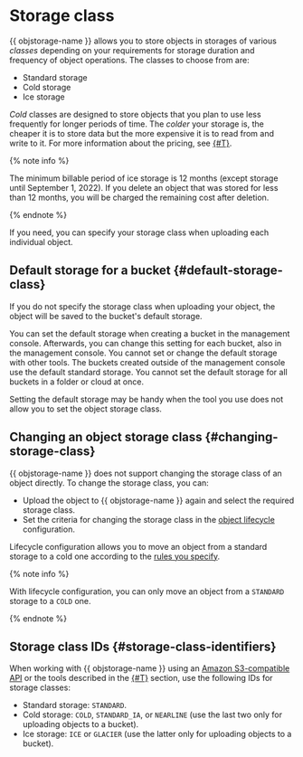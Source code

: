 # Storage class

{{ objstorage-name }} allows you to store objects in storages of various _classes_ depending on your requirements for storage duration and frequency of object operations. The classes to choose from are:

* Standard storage
* Cold storage
* Ice storage

_Cold_ classes are designed to store objects that you plan to use less frequently for longer periods of time. The _colder_ your storage is, the cheaper it is to store data but the more expensive it is to read from and write to it. For more information about the pricing, see [{#T}](../pricing.md).


{% note info %}

The minimum billable period of ice storage is 12 months (except storage until September 1, 2022). If you delete an object that was stored for less than 12 months, you will be charged the remaining cost after deletion.

{% endnote %}


If you need, you can specify your storage class when uploading each individual object.

## Default storage for a bucket {#default-storage-class}

If you do not specify the storage class when uploading your object, the object will be saved to the bucket's default storage.

You can set the default storage when creating a bucket in the management console. Afterwards, you can change this setting for each bucket, also in the management console. You cannot set or change the default storage with other tools. The buckets created outside of the management console use the default standard storage. You cannot set the default storage for all buckets in a folder or cloud at once.

Setting the default storage may be handy when the tool you use does not allow you to set the object storage class.

## Changing an object storage class {#changing-storage-class}

{{ objstorage-name }} does not support changing the storage class of an object directly. To change the storage class, you can:

- Upload the object to {{ objstorage-name }} again and select the required storage class.
- Set the criteria for changing the storage class in the [object lifecycle](lifecycles.md) configuration.

Lifecycle configuration allows you to move an object from a standard storage to a cold one according to the [rules you specify](../s3/api-ref/lifecycles/xml-config.md).

{% note info %}

With lifecycle configuration, you can only move an object from a `STANDARD` storage to a `COLD` one.

{% endnote %}


## Storage class IDs {#storage-class-identifiers}

When working with {{ objstorage-name }} using an [Amazon S3-compatible API](../s3/index.md) or the tools described in the [{#T}](../tools/index.md) section, use the following IDs for storage classes:

* Standard storage: `STANDARD`.
* Cold storage: `COLD`, `STANDARD_IA`, or `NEARLINE` (use the last two only for uploading objects to a bucket).
* Ice storage: `ICE` or `GLACIER` (use the latter only for uploading objects to a bucket).